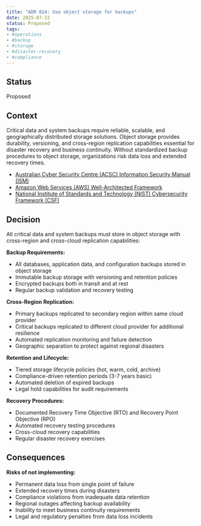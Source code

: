 ```yaml
---
title: "ADR 014: Use object storage for backups"
date: 2025-07-22
status: Proposed
tags:
- #operations
- #backup
- #storage
- #disaster-recovery
- #compliance
---
```


## Status

Proposed

## Context

Critical data and system backups require reliable, scalable, and geographically distributed storage solutions. Object storage provides durability, versioning, and cross-region replication capabilities essential for disaster recovery and business continuity. Without standardized backup procedures to object storage, organizations risk data loss and extended recovery times.

- [Australian Cyber Security Centre (ACSC) Information Security Manual (ISM)](https://www.cyber.gov.au/resources-business-and-government/essential-cyber-security/ism)
- [Amazon Web Services (AWS) Well-Architected Framework](https://aws.amazon.com/architecture/well-architected/)
- [National Institute of Standards and Technology (NIST) Cybersecurity Framework (CSF)](https://www.nist.gov/cyberframework)

## Decision

All critical data and system backups must store in object storage with cross-region and cross-cloud replication capabilities:

**Backup Requirements:**
- All databases, application data, and configuration backups stored in object storage
- Immutable backup storage with versioning and retention policies
- Encrypted backups both in transit and at rest
- Regular backup validation and recovery testing

**Cross-Region Replication:**
- Primary backups replicated to secondary region within same cloud provider
- Critical backups replicated to different cloud provider for additional resilience
- Automated replication monitoring and failure detection
- Geographic separation to protect against regional disasters

**Retention and Lifecycle:**
- Tiered storage lifecycle policies (hot, warm, cold, archive)
- Compliance-driven retention periods (3-7 years basic)
- Automated deletion of expired backups
- Legal hold capabilities for audit requirements

**Recovery Procedures:**
- Documented Recovery Time Objective (RTO) and Recovery Point Objective (RPO)
- Automated recovery testing procedures
- Cross-cloud recovery capabilities
- Regular disaster recovery exercises

## Consequences

**Risks of not implementing:**
- Permanent data loss from single point of failure
- Extended recovery times during disasters
- Compliance violations from inadequate data retention
- Regional outages affecting backup availability
- Inability to meet business continuity requirements
- Legal and regulatory penalties from data loss incidents
